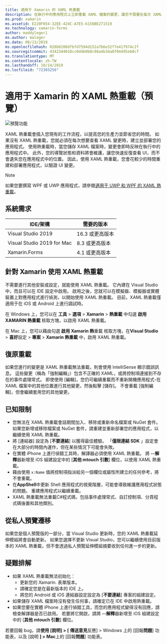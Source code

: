 ```yaml
---
title: 適用于 Xamarin 的 XAML 熱重載
description: 在執行中的應用程式上立即重載 XAML 檔案的變更，讓您不需要在每次 XAML 變更後建立您的 Xamarin. Forms 專案。
ms.prod: xamarin
ms.assetid: E220F054-32EE-424C-A7E5-6156BE271519
ms.technology: xamarin-forms
author: maddyleger1
ms.author: maleger
ms.date: 08/13/2019
ms.openlocfilehash: 020b8208dfbfd7594d152a7b6e32f7e41f974c2f
ms.sourcegitcommit: 43423d4018cc0d4b0b8c98a4b3da0704495eb0cf
ms.translationtype: MT
ms.contentlocale: zh-TW
ms.lasthandoff: 10/14/2019
ms.locfileid: "72303256"
---
```

# <a name="xaml-hot-reload-for-xamarinforms-preview"></a>適用于 Xamarin 的 XAML 熱重載（預覽）

![預覽功能](~/media/shared/preview.png)

XAML 熱重載會插入您現有的工作流程，以提高您的生產力並節省您的時間。 如果沒有 XAML 熱重載，您就必須在每次想要查看 XAML 變更時，建立並部署您的應用程式。 使用熱重載時，當您儲存 XAML 檔案時，變更會即時反映在執行中的應用程式中。 此外，您的導覽狀態和資料將會維護，讓您快速反復查看 UI，而不會遺失您在應用程式中的位置。 因此，使用 XAML 熱重載，您會花較少的時間重建和部署應用程式，以驗證 UI 變更。

> [!NOTE]
> 如果您要撰寫 WPF 或 UWP 應用程式，請參閱[適用于 UWP 和 WPF 的 XAML 熱重載](/visualstudio/debugger/xaml-hot-reload)。

## <a name="system-requirements"></a>系統需求

| IDE/架構 | 需要的版本 |
|------|------------------|
|Visual Studio 2019 | 16.3 或更高版本
Visual Studio 2019 for Mac | 8.3 或更高版本
Xamarin.Forms | 4.1 或更高版本

## <a name="use-xaml-hot-reload-for-xamarinforms"></a>針對 Xamarin 使用 XAML 熱重載

不需要進行其他安裝或設定，就能使用 XAML 熱重載。 它內建在 Visual Studio 中，而且可以在 IDE 設定中啟用。 啟用之後，您就可以在模擬器、模擬器或實體裝置上對應用程式進行偵測，以開始使用 XAML 熱重載。 目前，XAML 熱重載僅適用于在 iOS 或 Android 上進行調試時。

在 Windows 上，您可以在 **工具** > **選項** > **Xamarin** > **熱重載** 中勾選 **啟用 XAMARIN 熱重載** 核取方塊，以啟用 XAML 熱重載。

在 Mac 上，您可以藉由勾選 **啟用 Xamarin 熱**重載 核取方塊，在**Visual Studio** > **喜好**設定 > **專案** > **Xamarin 熱重載** 中，啟用 XAML 熱重載。

## <a name="resilient-reloading"></a>復原重載

如果您進行的變更是 XAML 熱重載無法重載，則會使用 IntelliSense 顯示錯誤訊息。 這些變更（稱為「強制編輯」）包含不正確的 XAML，或將控制項連接到不存在的事件處理常式。 即使使用 [編輯]，您仍可繼續重載而不重新開機應用程式-在 XAML 檔案中的其他位置進行其他變更，然後點擊 [儲存]。 不會重載 [強制編輯]，但會繼續套用您的其他變更。

## <a name="known-limitations"></a>已知限制

- 您無法在 XAML 熱重載會話期間加入、移除或重新命名檔案或 NuGet 套件。 如果您新增或移除檔案或 NuGet 套件，請重建並重新部署您的應用程式，以繼續使用 XAML 熱重載。
- 將 [連結器] 設定為 [**不要連結**] 以獲得最佳體驗。 「**僅限連結 SDK** 」設定會在大部分的時間內運作，但在某些情況下可能會失敗。
- 在實體 iPhone 上進行偵錯工具時，解譯器必須使用 XAML 熱重載。 將 **--解釋**器新增至 iOS 組建設定中的 [**其他 mtouch 引數**] 欄位，以使用 XAML 熱重載。
- 藉由使用 `x:Name` 值將控制項指派給另一個欄位或屬性所建立的任何參考，將不會重載。
- 在**AppShell**中更新 Shell 應用程式的視覺階層，可能會導致維護應用程式狀態的問題。 重建應用程式以繼續重載。
- XAML 熱重載無法重載C#程式碼，包括事件處理常式、自訂控制項、分頁程式碼後置和其他類別。

## <a name="migrate-from-the-private-preview"></a>從私人預覽遷移

如果您是個人預覽版的一部分，當 Visual Studio 更新時，您的 XAML 熱重載延伸模組將會自動更新。 如果您選擇不更新 Visual Studio，您可以繼續使用目前版本的 XAML 熱重載，但不會透過私人預覽延伸模組摘要收到任何進一步的更新。

## <a name="troubleshooting"></a>疑難排解

- 如果 XAML 熱重載無法初始化：
  - 更新您的 Xamarin. 表單版本。
  - 請確定您是在最新版本的 IDE 上。
  - 將您的 Android 或 iOS 連結器設定設定為 [**不要連結**] 專案的組建設定。
- 如果儲存 XAML 檔案時沒有發生任何事，請確定已在 IDE 中啟用熱重載。
- 如果您要在實體 iPhone 上進行偵錯工具，而您的應用程式變得沒有回應，請檢查解譯器是否已啟用。 若要將它開啟，請將 **--解釋**器新增至 iOS 組建設定中的 [**其他 mtouch 引數**] 欄位。

若要回報 bug，請**使用 [說明] > [** **傳送意見**反應] > Windows 上的 [回報**問題**] 功能表，以及 [說明 **] > Mac**上的 [回報**問題**] 功能表。
